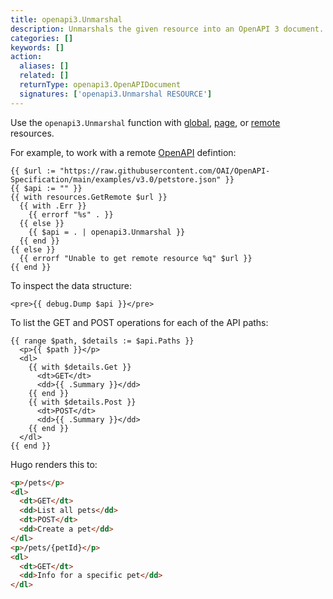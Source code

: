 ```yaml
---
title: openapi3.Unmarshal
description: Unmarshals the given resource into an OpenAPI 3 document.
categories: []
keywords: []
action:
  aliases: []
  related: []
  returnType: openapi3.OpenAPIDocument
  signatures: ['openapi3.Unmarshal RESOURCE']
---
```


Use the `openapi3.Unmarshal` function with [global], [page], or [remote] resources.

[global]: /getting-started/glossary/#global-resource
[page]: /getting-started/glossary/#page-resource
[remote]: /getting-started/glossary/#remote-resource
[OpenAPI]: https://www.openapis.org/

For example, to work with a remote [OpenAPI] defintion:

```go-html-template
{{ $url := "https://raw.githubusercontent.com/OAI/OpenAPI-Specification/main/examples/v3.0/petstore.json" }}
{{ $api := "" }}
{{ with resources.GetRemote $url }}
  {{ with .Err }}
    {{ errorf "%s" . }}
  {{ else }}
    {{ $api = . | openapi3.Unmarshal }}
  {{ end }}
{{ else }}
  {{ errorf "Unable to get remote resource %q" $url }}
{{ end }}
```

To inspect the data structure:

```go-html-template
<pre>{{ debug.Dump $api }}</pre>
```

To list the GET and POST operations for each of the API paths:

```go-html-template
{{ range $path, $details := $api.Paths }}
  <p>{{ $path }}</p>
  <dl>
    {{ with $details.Get }}
      <dt>GET</dt>
      <dd>{{ .Summary }}</dd>
    {{ end }}
    {{ with $details.Post }}
      <dt>POST</dt>
      <dd>{{ .Summary }}</dd>
    {{ end }}
  </dl>
{{ end }}
```

Hugo renders this to:


```html
<p>/pets</p>
<dl>
  <dt>GET</dt>
  <dd>List all pets</dd>
  <dt>POST</dt>
  <dd>Create a pet</dd>
</dl>
<p>/pets/{petId}</p>
<dl>
  <dt>GET</dt>
  <dd>Info for a specific pet</dd>
</dl>
```
